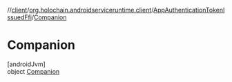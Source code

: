 //[client](../../../../index.md)/[org.holochain.androidserviceruntime.client](../../index.md)/[AppAuthenticationTokenIssuedFfi](../index.md)/[Companion](index.md)

# Companion

[androidJvm]\
object [Companion](index.md)